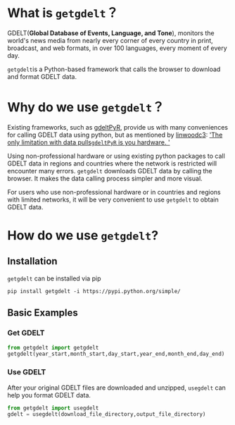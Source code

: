 # What is `getgdelt`？

GDELT(**Global Database of Events, Language, and Tone**), monitors the world's news media from nearly every corner of every country in print, broadcast, and web formats, in over 100 languages, every moment of every day.

`getgdelt`is a Python-based framework that calls the browser to download and format GDELT data.

# Why do we use `getgdelt`？

Existing frameworks, such as [gdeltPyR](https://github.com/linwoodc3/gdeltPyR), provide us with many conveniences for calling GDELT data using python, but as mentioned by [linwoodc3](https://github.com/linwoodc3): ['The only limitation with data pulls``gdeltPyR`` is you hardware. '](https://pypi.org/project/gdelt/) 

Using non-professional hardware or using existing python packages to call GDELT data in regions and countries where the network is restricted will encounter many errors. `getgdelt`  downloads GDELT data by calling the browser. It makes the data calling process simpler and more visual. 

For users who use non-professional hardware or in countries and regions with limited networks, it will be very convenient to use `getgdelt` to obtain GDELT data.

# How do we use `getgdelt`?

## Installation

`getgdelt` can be installed via pip

```
pip install getgdelt -i https://pypi.python.org/simple/
```

## Basic Examples

### Get GDELT

```python
from getgdelt import getgdelt
getgdelt(year_start,month_start,day_start,year_end,month_end,day_end)
```

### Use GDELT
After your original GDELT files are downloaded and unzipped, `usegdelt` can help you format GDELT data.

```python
from getgdelt import usegdelt
gdelt = usegdelt(download_file_directory,output_file_directory)
```

